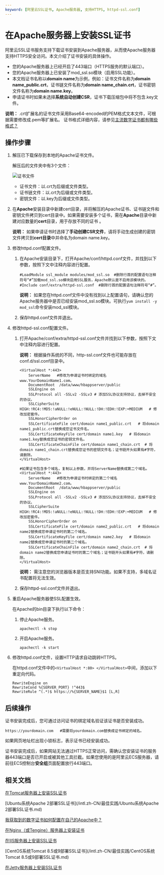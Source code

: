 ```yaml
---
keyword: [阿里云SSL证书, Apache服务器, 支持HTTPS, httpd-ssl.conf]
---
```


# 在Apache服务器上安装SSL证书

阿里云SSL证书服务支持下载证书安装到Apache服务器，从而使Apache服务器支持HTTPS安全访问。本文介绍了证书安装的具体操作。

-   您的Apache服务器上已经开启了443端口（HTTPS服务的默认端口）。
-   您的Apache服务器上已安装了mod\_ssl.so模块（启用SSL功能）。
-   本文档证书名称以**domain name**为示例，例如：证书文件名称为**domain name\_public.crt**，证书链文件名称为**domain name\_chain.crt**，证书密钥文件名称为**domain name.key**。
-   申请证书时如果未选择**系统自动创建CSR**，证书下载压缩包中将不包含.key文件。

**说明：** .crt扩展名的证书文件采用Base64-encoded的PEM格式文本文件，可根据需要修改成.pem等扩展名。 证书格式详细内容，请参见[主流数字证书都有哪些格式？](/intl.zh-CN/产品简介/常见问题/主流数字证书都有哪些格式？.md)

## 操作步骤

1.  解压已下载保存到本地的Apache证书文件。

    解压后的文件夹中有3个文件：

    ![证书文件](https://static-aliyun-doc.oss-accelerate.aliyuncs.com/assets/img/zh-CN/1154972951/p33689.png)

    -   证书文件：以.crt为后缀或文件类型。
    -   证书链文件：以.crt为后缀或文件类型。
    -   密钥文件：以.key为后缀或文件类型。
2.  在**Apache**安装目录中新建cert目录，并将解压的Apache证书、证书链文件和密钥文件拷贝到cert目录中。如果需要安装多个证书，需在**Apache**目录中新建对应数量的**cert**目录，用于存放不同的证书 。

    **说明：** 如果申请证书时选择了**手动创建CSR文件**，请将手动生成创建的密钥文件拷贝到**cert目录**中并命名为domain name.key。

3.  修改httpd.conf配置文件。

    1.  在Apache安装目录下，打开Apache/conf/httpd.conf文件，并找到以下参数，按照下文中注释内容进行配置。

        ```
        #LoadModule ssl_module modules/mod_ssl.so  #删除行首的配置语句注释符号“#”加载mod_ssl.so模块启用SSL服务，Apache默认是不启用该模块的。
        #Include conf/extra/httpd-ssl.conf  #删除行首的配置语句注释符号“#”。                 
        ```

        **说明：** 如果您在httpd.conf文件中没有找到以上配置语句，请确认您的Apache服务器中是否已经安装mod\_ssl.so模块。可执行`yum install -y mod_ssl`命令安装mod\_ssl模块。

    2.  保存httpd.conf文件并退出。

4.  修改httpd-ssl.conf配置文件。

    1.  打开Apache/conf/extra/httpd-ssl.conf文件并找到以下参数，按照下文中注释内容进行配置。

        **说明：** 根据操作系统的不同，http-ssl.conf文件也可能存放在conf.d/ssl.conf目录中。

        ```
        <VirtualHost *:443>     
            ServerName   #修改为申请证书时绑定的域名www.YourDomainName1.com。                    
            DocumentRoot  /data/www/hbappserver/public          
            SSLEngine on   
            SSLProtocol all -SSLv2 -SSLv3 # 添加SSL协议支持协议，去掉不安全的协议。
            SSLCipherSuite HIGH:!RC4:!MD5:!aNULL:!eNULL:!NULL:!DH:!EDH:!EXP:+MEDIUM   # 修改加密套件。
            SSLHonorCipherOrder on
            SSLCertificateFile cert/domain name1_public.crt   # 将domain name1_public.crt替换成您证书文件名。
            SSLCertificateKeyFile cert/domain name1.key   # 将domain name1.key替换成您证书的密钥文件名。
            SSLCertificateChainFile cert/domain name1_chain.crt  # 将domain name1_chain.crt替换成您证书的密钥文件名；证书链开头如果有#字符，请删除。
        </VirtualHost>
        
        #如果证书包含多个域名，复制以上参数，并将ServerName替换成第二个域名。 
        <VirtualHost *:443>     
            ServerName   #修改为申请证书时绑定的第二个域名www.YourDomainName2.com。                    
            DocumentRoot  /data/www/hbappserver/public          
            SSLEngine on   
            SSLProtocol all -SSLv2 -SSLv3 # 添加SSL协议支持协议，去掉不安全的协议。
            SSLCipherSuite HIGH:!RC4:!MD5:!aNULL:!eNULL:!NULL:!DH:!EDH:!EXP:+MEDIUM   # 修改加密套件。
            SSLHonorCipherOrder on
            SSLCertificateFile cert/domain name2_public.crt   # 将domain name2替换成您申请证书时的第二个域名。
            SSLCertificateKeyFile cert/domain name2.key   # 将domain name2替换成您申请证书时的第二个域名。
            SSLCertificateChainFile cert/domain name2_chain.crt  # 将domain name2替换成您申请证书时的第二个域名；证书链开头如果有#字符，请删除。
        </VirtualHost>
        ```

        **说明：** 需注意您的浏览器版本是否支持SNI功能。如果不支持，多域名证书配置将无法生效。

    2.  保存httpd-ssl.conf文件并退出。

5.  重启Apache服务器使SSL配置生效。

    在Apache的bin目录下执行以下命令：

    1.  停止Apache服务。

        ```
        apachectl -k stop
        ```

    2.  开启Apache服务。

        ```
        apachectl -k start
        ```

6.  修改httpd.conf文件，设置HTTP请求自动跳转HTTPS。

    在httpd.conf文件中的`<VirtualHost *:80> </VirtualHost>`中间，添加以下重定向代码。

    ```
    RewriteEngine on
    RewriteCond %{SERVER_PORT} !^443$
    RewriteRule ^(.*)$ https://%{SERVER_NAME}$1 [L,R]
    ```


## 后续操作

证书安装完成后，您可通过访问证书的绑定域名验证该证书是否安装成功。

```
https://yourdomain.com   #需要将yourdomain.com替换成证书绑定的域名。
```

如果网页地址栏出现小锁标志，表示证书已经安装成功。

证书安装完成后，如果网站无法通过HTTPS正常访问，需确认您安装证书的服务器443端口是否已开启或被其他工具拦截。如果您使用的是阿里云ECS服务器，请前往ECS控制台**安全组**页面配置放行443端口。

## 相关文档

[在Tomcat服务器上安装SSL证书](/intl.zh-CN/证书安装/Tomcat服务器安装SSL证书/安装PFX格式证书.md)

[Ubuntu系统Apache 2部署SSL证书](/intl.zh-CN/最佳实践/Ubuntu系统Apache 2部署SSL证书.md)

[我获取到的数字证书如何配置在自己的Apache中？]()

[在Nginx（或Tengine）服务器上安装证书](/intl.zh-CN/证书安装/在Nginx（或Tengine）服务器上安装证书.md)

[在IIS服务器上安装SSL证书](/intl.zh-CN/证书安装/在IIS服务器上安装SSL证书.md)

[CentOS系统Tomcat 8.5或9部署SSL证书](/intl.zh-CN/最佳实践/CentOS系统Tomcat 8.5或9部署SSL证书.md)

[在Jetty服务器上安装SSL证书](/intl.zh-CN/证书安装/在Jetty服务器上安装SSL证书.md)

